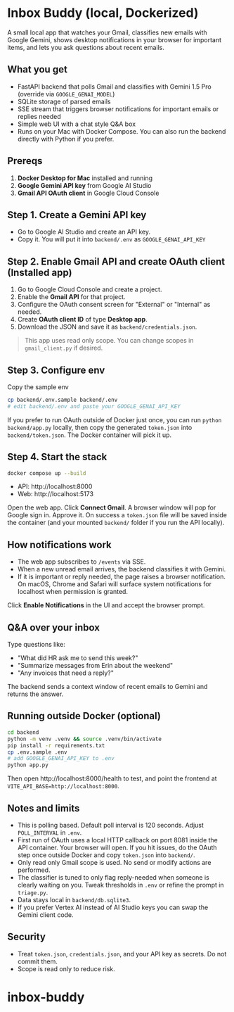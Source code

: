 # Inbox Buddy (local, Dockerized)

A small local app that watches your Gmail, classifies new emails with Google Gemini, shows desktop notifications in your browser for important items, and lets you ask questions about recent emails.

## What you get

- FastAPI backend that polls Gmail and classifies with Gemini 1.5 Pro (override via `GOOGLE_GENAI_MODEL`)
- SQLite storage of parsed emails
- SSE stream that triggers browser notifications for important emails or replies needed
- Simple web UI with a chat style Q&A box
- Runs on your Mac with Docker Compose. You can also run the backend directly with Python if you prefer.

## Prereqs

1. **Docker Desktop for Mac** installed and running
2. **Google Gemini API key** from Google AI Studio
3. **Gmail API OAuth client** in Google Cloud Console

## Step 1. Create a Gemini API key

- Go to Google AI Studio and create an API key.
- Copy it. You will put it into `backend/.env` as `GOOGLE_GENAI_API_KEY`

## Step 2. Enable Gmail API and create OAuth client (Installed app)

1. Go to Google Cloud Console and create a project.
2. Enable the **Gmail API** for that project.
3. Configure the OAuth consent screen for "External" or "Internal" as needed.
4. Create **OAuth client ID** of type **Desktop app**.
5. Download the JSON and save it as `backend/credentials.json`.

> This app uses read only scope. You can change scopes in `gmail_client.py` if desired.

## Step 3. Configure env

Copy the sample env

```bash
cp backend/.env.sample backend/.env
# edit backend/.env and paste your GOOGLE_GENAI_API_KEY
```

If you prefer to run OAuth outside of Docker just once, you can run `python backend/app.py` locally, then copy the generated `token.json` into `backend/token.json`. The Docker container will pick it up.

## Step 4. Start the stack

```bash
docker compose up --build
```

- API: http://localhost:8000
- Web: http://localhost:5173

Open the web app. Click **Connect Gmail**. A browser window will pop for Google sign in. Approve it. On success a `token.json` file will be saved inside the container (and your mounted `backend/` folder if you run the API locally).

## How notifications work

- The web app subscribes to `/events` via SSE.
- When a new unread email arrives, the backend classifies it with Gemini.
- If it is important or reply needed, the page raises a browser notification. On macOS, Chrome and Safari will surface system notifications for localhost when permission is granted.

Click **Enable Notifications** in the UI and accept the browser prompt.

## Q&A over your inbox

Type questions like:
- "What did HR ask me to send this week?"
- "Summarize messages from Erin about the weekend"
- "Any invoices that need a reply?"

The backend sends a context window of recent emails to Gemini and returns the answer.

## Running outside Docker (optional)

```bash
cd backend
python -m venv .venv && source .venv/bin/activate
pip install -r requirements.txt
cp .env.sample .env
# add GOOGLE_GENAI_API_KEY to .env
python app.py
```

Then open http://localhost:8000/health to test, and point the frontend at `VITE_API_BASE=http://localhost:8000`.

## Notes and limits

- This is polling based. Default poll interval is 120 seconds. Adjust `POLL_INTERVAL` in `.env`.
- First run of OAuth uses a local HTTP callback on port 8081 inside the API container. Your browser will open. If you hit issues, do the OAuth step once outside Docker and copy `token.json` into `backend/`.
- Only read only Gmail scope is used. No send or modify actions are performed.
- The classifier is tuned to only flag reply-needed when someone is clearly waiting on you. Tweak thresholds in `.env` or refine the prompt in `triage.py`.
- Data stays local in `backend/db.sqlite3`.
- If you prefer Vertex AI instead of AI Studio keys you can swap the Gemini client code.

## Security

- Treat `token.json`, `credentials.json`, and your API key as secrets. Do not commit them.
- Scope is read only to reduce risk.
# inbox-buddy
